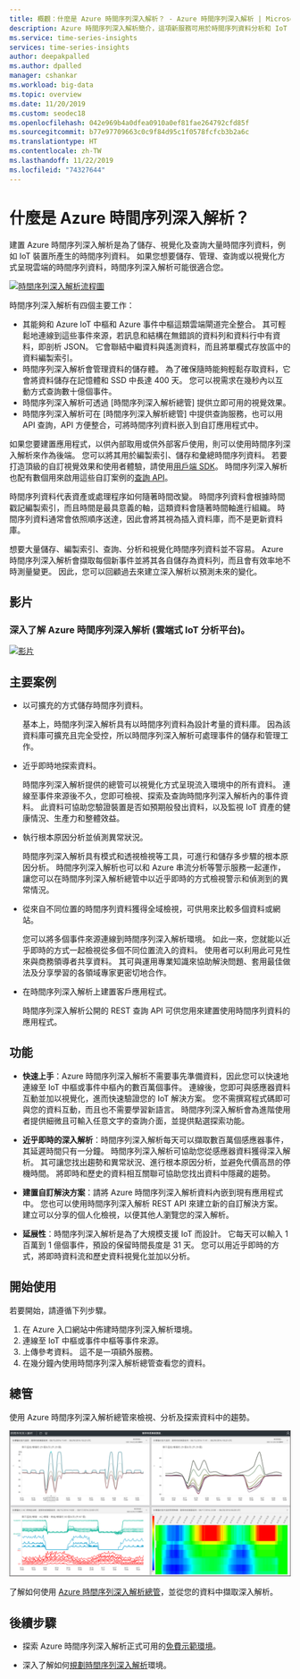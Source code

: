 ```yaml
---
title: 概觀：什麼是 Azure 時間序列深入解析？ - Azure 時間序列深入解析 | Microsoft Docs
description: Azure 時間序列深入解析簡介，這項新服務可用於時間序列資料分析和 IoT 解決方案。
ms.service: time-series-insights
services: time-series-insights
author: deepakpalled
ms.author: dpalled
manager: cshankar
ms.workload: big-data
ms.topic: overview
ms.date: 11/20/2019
ms.custom: seodec18
ms.openlocfilehash: 042e969b4a0dfea0910a0ef81fae264792cfd85f
ms.sourcegitcommit: b77e97709663c0c9f84d95c1f0578fcfcb3b2a6c
ms.translationtype: HT
ms.contentlocale: zh-TW
ms.lasthandoff: 11/22/2019
ms.locfileid: "74327644"
---
```

# <a name="what-is-azure-time-series-insights"></a>什麼是 Azure 時間序列深入解析？

建置 Azure 時間序列深入解析是為了儲存、視覺化及查詢大量時間序列資料，例如 IoT 裝置所產生的時間序列資料。 如果您想要儲存、管理、查詢或以視覺化方式呈現雲端的時間序列資料，時間序列深入解析可能很適合您。 

[![時間序列深入解析流程圖](media/overview/time-series-insights-flowchart.png)](media/overview/time-series-insights-flowchart.png#lightbox)

時間序列深入解析有四個主要工作：

- 其能夠和 Azure IoT 中樞和 Azure 事件中樞這類雲端閘道完全整合。 其可輕鬆地連線到這些事件來源，若訊息和結構在無錯誤的資料列和資料行中有資料，即剖析 JSON。 它會聯結中繼資料與遙測資料，而且將單欄式存放區中的資料編製索引。
- 時間序列深入解析會管理資料的儲存體。 為了確保隨時能夠輕鬆存取資料，它會將資料儲存在記憶體和 SSD 中長達 400 天。 您可以視需求在幾秒內以互動方式查詢數十億個事件。
- 時間序列深入解析可透過 [時間序列深入解析總管] 提供立即可用的視覺效果。 
- 時間序列深入解析可在 [時間序列深入解析總管] 中提供查詢服務，也可以用 API 查詢，API 方便整合，可將時間序列資料嵌入到自訂應用程式中。

如果您要建置應用程式，以供內部取用或供外部客戶使用，則可以使用時間序列深入解析來作為後端。 您可以將其用於編製索引、儲存和彙總時間序列資料。 若要打造頂級的自訂視覺效果和使用者體驗，請使用[用戶端 SDK](https://github.com/microsoft/tsiclient/blob/master/docs/API.md)。 時間序列深入解析也配有數個用來啟用這些自訂案例的[查詢 API](how-to-shape-query-json.md)。

時間序列資料代表資產或處理程序如何隨著時間改變。 時間序列資料會根據時間戳記編製索引，而且時間是最具意義的軸，這類資料會隨著時間軸進行組織。 時間序列資料通常會依照順序送達，因此會將其視為插入資料庫，而不是更新資料庫。

想要大量儲存、編製索引、查詢、分析和視覺化時間序列資料並不容易。
Azure 時間序列深入解析會擷取每個新事件並將其各自儲存為資料列，而且會有效率地不時測量變更。 因此，您可以回顧過去來建立深入解析以預測未來的變化。

## <a name="video"></a>影片

### <a name="learn-more-about-azure-time-series-insights-the-cloud-based-iot-analytics-platformbr"></a>深入了解 Azure 時間序列深入解析 (雲端式 IoT 分析平台)。</br>

[![影片](https://img.youtube.com/vi/GaARrFfjoss/0.jpg)](https://www.youtube.com/watch?v=GaARrFfjoss)

## <a name="primary-scenarios"></a>主要案例

- 以可擴充的方式儲存時間序列資料。 

   基本上，時間序列深入解析具有以時間序列資料為設計考量的資料庫。 因為該資料庫可擴充且完全受控，所以時間序列深入解析可處理事件的儲存和管理工作。

- 近乎即時地探索資料。 

   時間序列深入解析提供的總管可以視覺化方式呈現流入環境中的所有資料。 連線至事件來源後不久，您即可檢視、探索及查詢時間序列深入解析內的事件資料。 此資料可協助您驗證裝置是否如預期般發出資料，以及監視 IoT 資產的健康情況、生產力和整體效益。 

- 執行根本原因分析並偵測異常狀況。

   時間序列深入解析具有模式和透視檢視等工具，可進行和儲存多步驟的根本原因分析。 時間序列深入解析也可以和 Azure 串流分析等警示服務一起運作，讓您可以在時間序列深入解析總管中以近乎即時的方式檢視警示和偵測到的異常情況。 

- 從來自不同位置的時間序列資料獲得全域檢視，可供用來比較多個資料或網站。

   您可以將多個事件來源連線到時間序列深入解析環境。 如此一來，您就能以近乎即時的方式一起檢視從多個不同位置流入的資料。 使用者可以利用此可見性來與商務領導者共享資料。 其可與運用專業知識來協助解決問題、套用最佳做法及分享學習的各領域專家更密切地合作。

- 在時間序列深入解析上建置客戶應用程式。 

   時間序列深入解析公開的 REST 查詢 API 可供您用來建置使用時間序列資料的應用程式。

## <a name="capabilities"></a>功能

- **快速上手**：Azure 時間序列深入解析不需要事先準備資料，因此您可以快速地連線至 IoT 中樞或事件中樞內的數百萬個事件。 連線後，您即可與感應器資料互動並加以視覺化，進而快速驗證您的 IoT 解決方案。 您不需撰寫程式碼即可與您的資料互動，而且也不需要學習新語言。 時間序列深入解析會為進階使用者提供細微且可輸入任意文字的查詢介面，並提供點選探索功能。

- **近乎即時的深入解析**：時間序列深入解析每天可以擷取數百萬個感應器事件，其延遲時間只有一分鐘。 時間序列深入解析可協助您從感應器資料獲得深入解析。 其可讓您找出趨勢和異常狀況、進行根本原因分析，並避免代價高昂的停機時間。 將即時和歷史的資料相互關聯可協助您找出資料中隱藏的趨勢。

- **建置自訂解決方案**：請將 Azure 時間序列深入解析資料內嵌到現有應用程式中。 您也可以使用時間序列深入解析 REST API 來建立新的自訂解決方案。 建立可以分享的個人化檢視，以便其他人瀏覽您的深入解析。

- **延展性**：時間序列深入解析是為了大規模支援 IoT 而設計。 它每天可以輸入 1 百萬到 1 億個事件，預設的保留時間長度是 31 天。 您可以用近乎即時的方式，將即時資料流和歷史資料視覺化並加以分析。

## <a name="get-started"></a>開始使用

若要開始，請遵循下列步驟。

1. 在 Azure 入口網站中佈建時間序列深入解析環境。
1. 連線至 IoT 中樞或事件中樞等事件來源。 
1. 上傳參考資料。 這不是一項額外服務。
1. 在幾分鐘內使用時間序列深入解析總管查看您的資料。

## <a name="explorer"></a>總管

使用 Azure 時間序列深入解析總管來檢視、分析及探索資料中的趨勢。

![時間序列深入解析總管](media/overview/time-series-insights-explorer-panel.png)

了解如何使用 [Azure 時間序列深入解析總管](time-series-insights-explorer.md)，並從您的資料中擷取深入解析。

## <a name="next-steps"></a>後續步驟

- 探索 Azure 時間序列深入解析正式可用的[免費示範環境](./time-series-quickstart.md)。

- 深入了解如何[規劃時間序列深入解析](time-series-insights-environment-planning.md)環境。
